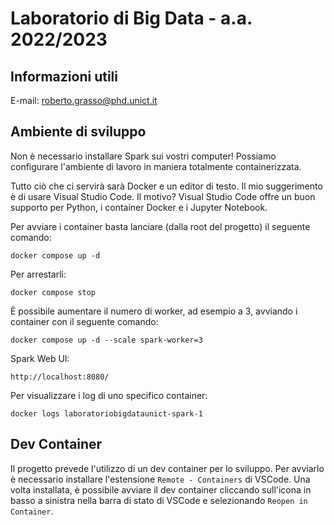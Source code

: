 # Laboratorio di Big Data - a.a. 2022/2023

## Informazioni utili

E-mail: roberto.grasso@phd.unict.it

## Ambiente di sviluppo


Non è necessario installare Spark sui vostri computer! Possiamo configurare l'ambiente di lavoro in maniera totalmente containerizzata.

Tutto ciò che ci servirà sarà Docker e un editor di testo. Il mio suggerimento è di usare Visual Studio Code. Il motivo? Visual Studio Code offre un buon supporto per Python, i container Docker e i Jupyter Notebook.

Per avviare i container basta lanciare (dalla root del progetto) il seguente comando:

`docker compose up -d`

Per arrestarli:

`docker compose stop`

È possibile aumentare il numero di worker, ad esempio a 3, avviando i container con il seguente comando:

`docker compose up -d --scale spark-worker=3`

Spark Web UI:

`http://localhost:8080/`

Per visualizzare i log di uno specifico container:

`docker logs laboratoriobigdataunict-spark-1`

## Dev Container
Il progetto prevede l'utilizzo di un dev container per lo sviluppo. Per avviarlo è necessario installare l'estensione `Remote - Containers` di VSCode. Una volta installata, è possibile avviare il dev container cliccando sull'icona in basso a sinistra nella barra di stato di VSCode e selezionando `Reopen in Container`.


